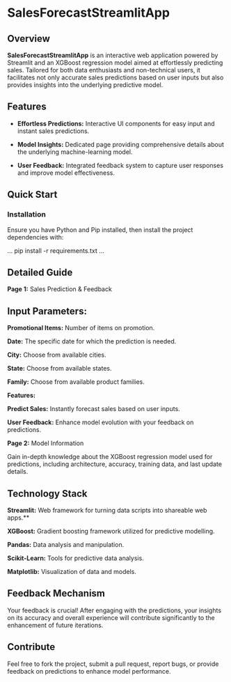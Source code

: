 # SalesForecastStreamlitApp

## Overview

**SalesForecastStreamlitApp** is an interactive web application powered by Streamlit and an XGBoost regression model aimed at effortlessly predicting sales. Tailored for both data enthusiasts and non-technical users, it facilitates not only accurate sales predictions based on user inputs but also provides insights into the underlying predictive model.

## Features

- **Effortless Predictions:** Interactive UI components for easy input and instant sales predictions.

- **Model Insights:** Dedicated page providing comprehensive details about the underlying machine-learning model.

- **User Feedback:** Integrated feedback system to capture user responses and improve model effectiveness.

## Quick Start

### Installation

Ensure you have Python and Pip installed, then install the project dependencies with:

...
pip install -r requirements.txt
...

## Detailed Guide

**Page 1:** Sales Prediction & Feedback

## Input Parameters:

**Promotional Items:** Number of items on promotion.

**Date:** The specific date for which the prediction is needed.

**City:** Choose from available cities.

**State:** Choose from available states.

**Family:** Choose from available product families.

**Features:**

**Predict Sales:** Instantly forecast sales based on user inputs.

**User Feedback:** Enhance model evolution with your feedback on predictions.

**Page 2:** Model Information

Gain in-depth knowledge about the XGBoost regression model used for predictions, including architecture, accuracy, training data, and last update details.

## Technology Stack

**Streamlit:** Web framework for turning data scripts into shareable web apps.**

**XGBoost:** Gradient boosting framework utilized for predictive modelling.

**Pandas:** Data analysis and manipulation.

**Scikit-Learn:** Tools for predictive data analysis.

**Matplotlib:** Visualization of data and models.

## Feedback Mechanism
Your feedback is crucial! After engaging with the predictions, your insights on its accuracy and overall experience will contribute significantly to the enhancement of future iterations.

## Contribute
Feel free to fork the project, submit a pull request, report bugs, or provide feedback on predictions to enhance model performance.
